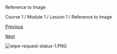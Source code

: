 Reference to Image

Course 1 / Module 1 / Lesson 1 / Reference to Image

[Previous][]

[Next][]

![wipe-request-status-1.PNG][]


[Previous]: /content/microsoft-learning/course-1/module-1/lesson-1/no-references.html
[Next]: /content/microsoft-learning/course-1/module-1/lesson-1/reference-to-cf.html
[wipe-request-status-1.PNG]: /content/dam/lessons/IntuneDocs/intune/media/wipe-request-status-1.PNG